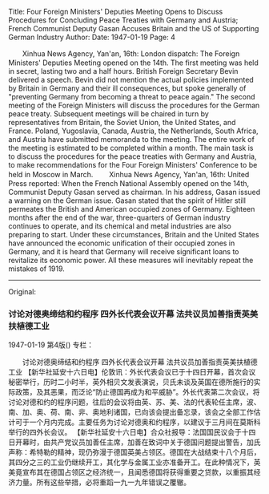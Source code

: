 Title: Four Foreign Ministers' Deputies Meeting Opens to Discuss Procedures for Concluding Peace Treaties with Germany and Austria; French Communist Deputy Gasan Accuses Britain and the US of Supporting German Industry
Author:
Date: 1947-01-19
Page: 4

　　Xinhua News Agency, Yan'an, 16th: London dispatch: The Foreign Ministers' Deputies Meeting opened on the 14th. The first meeting was held in secret, lasting two and a half hours. British Foreign Secretary Bevin delivered a speech. Bevin did not mention the actual policies implemented by Britain in Germany and their ill consequences, but spoke generally of "preventing Germany from becoming a threat to peace again." The second meeting of the Foreign Ministers will discuss the procedures for the German peace treaty. Subsequent meetings will be chaired in turn by representatives from Britain, the Soviet Union, the United States, and France. Poland, Yugoslavia, Canada, Austria, the Netherlands, South Africa, and Austria have submitted memoranda to the meeting. The entire work of the meeting is estimated to be completed within a month. The main task is to discuss the procedures for the peace treaties with Germany and Austria, to make recommendations for the Four Foreign Ministers' Conference to be held in Moscow in March.
　　Xinhua News Agency, Yan'an, 16th: United Press reported: When the French National Assembly opened on the 14th, Communist Deputy Gasan served as chairman. In his address, Gasan issued a warning on the German issue. Gasan stated that the spirit of Hitler still permeates the British and American occupied zones of Germany. Eighteen months after the end of the war, three-quarters of German industry continues to operate, and its chemical and metal industries are also preparing to start. Under these circumstances, Britain and the United States have announced the economic unification of their occupied zones in Germany, and it is heard that Germany will receive significant loans to revitalize its economic power. All these measures will inevitably repeat the mistakes of 1919.



<hr /> 

Original: 


### 讨论对德奥缔结和约程序  四外长代表会议开幕  法共议员加善指责英美扶植德工业

1947-01-19
第4版()
专栏：

　　讨论对德奥缔结和约程序
    四外长代表会议开幕
    法共议员加善指责英美扶植德工业
    【新华社延安十六日电】伦敦讯：外长代表会议已于十四日开幕，首次会议秘密举行，历时二小时半，英外相贝文发表演说，贝氏未谈及英国在德所施行的实际政策，及其恶果，而泛论“防止德国再成为和平威胁”。外长代表第二次会议，将讨论对德和约的程序问题，往后的会议将由英、苏、美、法的代表轮任主席，波、南、加、奥、荷、南、非、奥地利诸国，已向该会提出备忘录，该会之全部工作估计可于一个月内完成。主要任务为讨论对德奥和约程序，以建议于三月间在莫斯科举行的四外长会议。
    【新华社延安十六日电】合众社报导：法国国民议会于十四日开幕时，由共产党议员加善任主席，加善在致词中关于德国问题提出警告，加氏声称：希特勒的精神，现仍弥漫于德国英美占领区。德国在大战结束十八个月后，其四分之三的工业仍继续开工，其化学与金属工业亦准备开工。在此种情况下，英美竟宣布其在德国占领区之经济统一，且闻悉德国将获得重要之贷款，以重振其经济力量。所有这些举措，必将重蹈一九一九年错误之覆辙。
